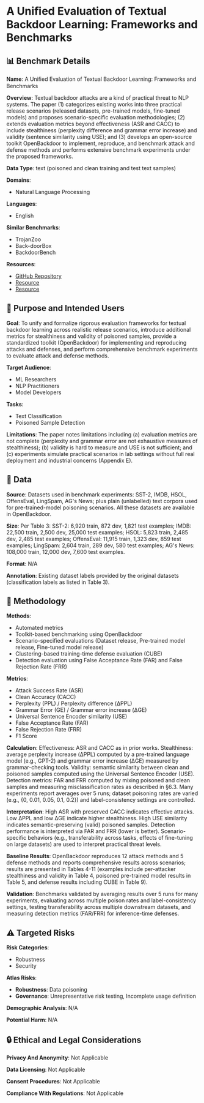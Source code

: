 # A Uniﬁed Evaluation of Textual Backdoor Learning: Frameworks and Benchmarks

## 📊 Benchmark Details

**Name**: A Uniﬁed Evaluation of Textual Backdoor Learning: Frameworks and Benchmarks

**Overview**: Textual backdoor attacks are a kind of practical threat to NLP systems. The paper (1) categorizes existing works into three practical release scenarios (released datasets, pre-trained models, fine-tuned models) and proposes scenario-specific evaluation methodologies; (2) extends evaluation metrics beyond effectiveness (ASR and CACC) to include stealthiness (perplexity difference and grammar error increase) and validity (sentence similarity using USE); and (3) develops an open-source toolkit OpenBackdoor to implement, reproduce, and benchmark attack and defense methods and performs extensive benchmark experiments under the proposed frameworks.

**Data Type**: text (poisoned and clean training and test text samples)

**Domains**:
- Natural Language Processing

**Languages**:
- English

**Similar Benchmarks**:
- TrojanZoo
- Back-doorBox
- BackdoorBench

**Resources**:
- [GitHub Repository](https://github.com/thunlp/OpenBackdoor)
- [Resource](https://openbackdoor.readthedocs.io/)
- [Resource](https://arxiv.org/abs/2206.08514)

## 🎯 Purpose and Intended Users

**Goal**: To unify and formalize rigorous evaluation frameworks for textual backdoor learning across realistic release scenarios, introduce additional metrics for stealthiness and validity of poisoned samples, provide a standardized toolkit (OpenBackdoor) for implementing and reproducing attacks and defenses, and perform comprehensive benchmark experiments to evaluate attack and defense methods.

**Target Audience**:
- ML Researchers
- NLP Practitioners
- Model Developers

**Tasks**:
- Text Classification
- Poisoned Sample Detection

**Limitations**: The paper notes limitations including (a) evaluation metrics are not complete (perplexity and grammar error are not exhaustive measures of stealthiness); (b) validity is hard to measure and USE is not sufficient; and (c) experiments simulate practical scenarios in lab settings without full real deployment and industrial concerns (Appendix E).

## 💾 Data

**Source**: Datasets used in benchmark experiments: SST-2, IMDB, HSOL, OffensEval, LingSpam, AG's News; plus plain (unlabelled) text corpora used for pre-trained-model poisoning scenarios. All these datasets are available in OpenBackdoor.

**Size**: Per Table 3: SST-2: 6,920 train, 872 dev, 1,821 test examples; IMDB: 22,500 train, 2,500 dev, 25,000 test examples; HSOL: 5,823 train, 2,485 dev, 2,485 test examples; OffensEval: 11,915 train, 1,323 dev, 859 test examples; LingSpam: 2,604 train, 289 dev, 580 test examples; AG's News: 108,000 train, 12,000 dev, 7,600 test examples.

**Format**: N/A

**Annotation**: Existing dataset labels provided by the original datasets (classification labels as listed in Table 3).

## 🔬 Methodology

**Methods**:
- Automated metrics
- Toolkit-based benchmarking using OpenBackdoor
- Scenario-specified evaluations (Dataset release, Pre-trained model release, Fine-tuned model release)
- Clustering-based training-time defense evaluation (CUBE)
- Detection evaluation using False Acceptance Rate (FAR) and False Rejection Rate (FRR)

**Metrics**:
- Attack Success Rate (ASR)
- Clean Accuracy (CACC)
- Perplexity (PPL) / Perplexity difference (ΔPPL)
- Grammar Error (GE) / Grammar error increase (ΔGE)
- Universal Sentence Encoder similarity (USE)
- False Acceptance Rate (FAR)
- False Rejection Rate (FRR)
- F1 Score

**Calculation**: Effectiveness: ASR and CACC as in prior works. Stealthiness: average perplexity increase (ΔPPL) computed by a pre-trained language model (e.g., GPT-2) and grammar error increase (ΔGE) measured by grammar-checking tools. Validity: semantic similarity between clean and poisoned samples computed using the Universal Sentence Encoder (USE). Detection metrics: FAR and FRR computed by mixing poisoned and clean samples and measuring misclassification rates as described in §6.3. Many experiments report averages over 5 runs; dataset poisoning rates are varied (e.g., {0, 0.01, 0.05, 0.1, 0.2}) and label-consistency settings are controlled.

**Interpretation**: High ASR with preserved CACC indicates effective attacks. Low ΔPPL and low ΔGE indicate higher stealthiness. High USE similarity indicates semantic-preserving (valid) poisoned samples. Detection performance is interpreted via FAR and FRR (lower is better). Scenario-specific behaviors (e.g., transferability across tasks, effects of fine-tuning on large datasets) are used to interpret practical threat levels.

**Baseline Results**: OpenBackdoor reproduces 12 attack methods and 5 defense methods and reports comprehensive results across scenarios; results are presented in Tables 4-11 (examples include per-attacker stealthiness and validity in Table 4, poisoned pre-trained model results in Table 5, and defense results including CUBE in Table 9).

**Validation**: Benchmarks validated by averaging results over 5 runs for many experiments, evaluating across multiple poison rates and label-consistency settings, testing transferability across multiple downstream datasets, and measuring detection metrics (FAR/FRR) for inference-time defenses.

## ⚠️ Targeted Risks

**Risk Categories**:
- Robustness
- Security

**Atlas Risks**:
- **Robustness**: Data poisoning
- **Governance**: Unrepresentative risk testing, Incomplete usage definition

**Demographic Analysis**: N/A

**Potential Harm**: N/A

## 🔒 Ethical and Legal Considerations

**Privacy And Anonymity**: Not Applicable

**Data Licensing**: Not Applicable

**Consent Procedures**: Not Applicable

**Compliance With Regulations**: Not Applicable
